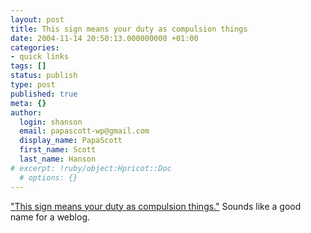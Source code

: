 ```yaml
---
layout: post
title: This sign means your duty as compulsion things
date: 2004-11-14 20:50:13.000000000 +01:00
categories:
- quick links
tags: []
status: publish
type: post
published: true
meta: {}
author:
  login: shanson
  email: papascott-wp@gmail.com
  display_name: PapaScott
  first_name: Scott
  last_name: Hanson
# excerpt: !ruby/object:Hpricot::Doc
  # options: {}
---
```

<p><a title="GlennLog: Bad Translation" href="http://blog.glennf.com/mtarchives/004444.html">"This sign means your duty as compulsion things."</a> Sounds like a good name for a weblog.</p>
